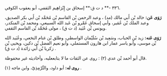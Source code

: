 ٣٣٦ -** د ت ق:** إسحاق بن إِبْرَاهِيم الثقفي، أبو يعقوب الكوفي.

**رَوَى عَن:** خالد بْن أَبي مالك (مد) ، وعبد الرحمن بْن القاسم بْن مُحَمَّد بْن أَبي بكر الصديق، وعبد الملك بْن عُمَير، وأبي إسحاق عَمْرو بْن عَبد الله السبيعي، ومحمد بْن المنكدر، ويونس بْن عُبَيد (د ت ق) ، مولى مُحَمَّد بْن القاسم الثقفي.

**رَوَى عَنه:** زيد بْن الحباب، وسَعِيد بْن سُلَيْمان الواسطي، وطلق بْن غنام النخعي، وعُبَيد الله بْن موسى، وأبو ياسر عمار ابن هارون المستملي، وأبو نعيم الفضل بْن دكين، ويحيى بْن زكريا بْن أَبي زائدة (د ت ق) .

قال أبو أحمد بْن عدي (٢) : روى عن الثقات ما لا يتابععليه، وأحاديثه غير محفوظة.

**روى له:** أبو داود، والتِّرْمِذِيّ، وابن ماجه (١) .